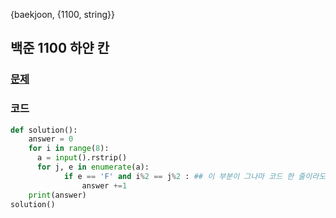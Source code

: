 {baekjoon, {1100, string}}

## 백준 1100 하얀 칸

### [문제](https://www.acmicpc.net/problem/1100)
 
### 코드

```python
def solution():
    answer = 0
    for i in range(8):
      a = input().rstrip()
      for j, e in enumerate(a):
            if e == 'F' and i%2 == j%2 : ## 이 부분이 그나마 코드 한 줄이라도 줄여준 부분
                answer +=1
    print(answer) 
solution()
```
